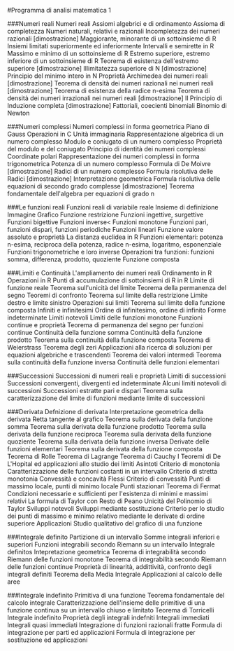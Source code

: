 #Programma di analisi matematica 1

###Numeri reali
	Numeri reali
 	Assiomi algebrici e di ordinamento
	Assioma di completezza
	Numeri naturali, relativi e razionali
 	Incompletezza dei numeri razionali									[dimostrazione]
	Maggiorante, minorante di un sottoinsieme di R
 	Insiemi limitati superiormente ed inferiormente
 	Intervalli e semirette in R
 	Massimo e minimo di un sottoinsieme di R
	Estremo superiore, estremo inferiore di un sottoinsieme di R
 	Teorema di esistenza dell'estremo superiore 						[dimostrazione]
 	Illimitatezza superiore di N 										[dimostrazione]
 	Principio del minimo intero in N
 	Proprietà Archimedea dei numeri reali 								[dimostrazione]
 	Teorema di densità dei numeri razionali nei numeri reali 			[dimostrazione]
	Teorema di esistenza della radice n-esima
 	Teorema di densità dei numeri irrazionali nei numeri reali 			[dimostrazione]
 	Il Principio di Induzione completa 									[dimostrazione]
 	Fattoriali, coecienti binomiali
 	Binomio di Newton

###Numeri complessi 
	Numeri complessi in forma geometrica
 	Piano di Gauss
	Operazioni in C
 	Unità immaginaria
 	Rappresentazione algebrica di un numero complesso
	Modulo e coniugato di un numero complesso
 	Proprietà del modulo e del coniugato
	Principio di identità dei numeri complessi
 	Coordinate polari
 	Rappresentazione dei numeri complessi in forma trigonometrica
 	Potenza di un numero complesso
 	Formula di De Moivre												[dimostrazione]
 	Radici di un numero complesso
 	Formula risolutiva delle Radici 									[dimostrazione]
 	Interpretazione geometrica
 	Formula risolutiva delle equazioni di secondo grado complesse 		[dimostrazione]
	Teorema fondamentale dell'algebra per equazioni di grado n

###Le funzioni reali
 	Funzioni reali di variabile reale
 	Insieme di definizione
 	Immagine
	Grafico
 	Funzione restrizione
 	Funzioni ingettive, surgettive
 	Funzioni bigettive
 	Funzioni inverse<
 	Funzioni monotone
 	Funzioni pari, funzioni dispari, funzioni periodiche
	Funzioni lineari
 	Funzione valore assoluto e proprietà
 	La distanza euclidea in R
 	Funzioni elementari: potenza n-esima, reciproca della potenza, radice n-esima, logaritmo, esponenziale
 	Funzioni trigonometriche e loro inverse
 	Operazioni tra funzioni: funzioni somma, differenza, prodotto, quoziente
 	Funzione composta

###Limiti e Continuità
 	L'ampliamento dei numeri reali
 	Ordinamento in R
 	Operazioni in R
 	Punti di accumulazione di sottoinsiemi di R in R
 	Limite di funzione reale
	Teorema sull'unicità del limite
 	Teorema della permanenza del segno
 	Teoremi di confronto
 	Teorema sul limite della restrizione
 	Limite destro e limite sinistro
 	Operazioni sui limiti
 	Teorema sul limite della funzione composta
 	Infiniti e infinitesimi
 	Ordine di infinitesimo, ordine di infinito
 	Forme indeterminate
 	Limiti notevoli
	Limiti delle funzioni monotone
 	Funzioni continue e proprietà
 	Teorema di permanenza del segno per funzioni continue
 	Continuità della funzione somma
	Continuità della funzione prodotto
 	Teorema sulla continuità della funzione composta
 	Teorema di Weierstrass
	Teorema degli zeri
 	Applicazioni alla ricerca di soluzioni per equazioni algebriche e trascendenti
 	Teorema dei valori intermedi
 	Teorema sulla continuità della funzione inversa
 	Continuità delle funzioni elementari

###Successioni
 	Successioni di numeri reali e proprietà
 	Limiti di successioni
 	Successioni convergenti, divergenti ed indeterminate
 	Alcuni limiti notevoli di successioni
 	Successioni estratte pari e dispari
 	Teorema sulla caratterizzazione del limite di funzioni mediante limite di successioni

###Derivata
 	Defnizione di derivata
 	Interpretazione geometrica della derivata
 	Retta tangente al grafico
 	Teorema sulla derivata della funzione somma
 	Teorema sulla derivata della funzione prodotto
 	Teorema sulla derivata della funzione reciproca
	Teorema sulla derivata della funzione quoziente
 	Teorema sulla derivata della funzione inversa
 	Derivate delle funzioni elementari
 	Teorema sulla derivata della funzione composta
 	Teorema di Rolle
 	Teorema di Lagrange
 	Teorema di Cauchy
 	I Teoremi di De L'Hopital ed applicazioni allo studio dei limiti
 	Asintoti
 	Criterio di monotonia
	Caratterizzazione delle funzioni costanti in un intervallo
 	Criterio di stretta monotonia
	Convessità e concavità
 	Flessi
 	Criterio di convessità
 	Punti di massimo locale, punti di minimo locale
 	Punti stazionari
 	Teorema di Fermat
 	Condizioni necessarie e sufficienti per l'esistenza di minimi e massimi relativi
 	La formula di Taylor con Resto di Peano
	Unicità del Polinomio di Taylor
 	Sviluppi notevoli
 	Sviluppi mediante sostituzione
	Criterio per lo studio dei punti di massimo e minimo relativo mediante le derivate di ordine superiore
 	Applicazioni
 	Studio qualitativo del grafico di una funzione

###Integrale definito
 	Partizione di un intervallo
 	Somme integrali inferiori e superiori
	Funzioni integrabili secondo Riemann su un intervallo
 	Integrale definitos
 	Intepretazione geometrica
 	Teorema di integrabilità secondo Riemann delle funzioni monotone
 	Teorema di integrabilità secondo Riemann delle funzioni continue
 	Proprietà di linearità, addittività, confronto degli integrali definiti
 	Teorema della Media Integrale
 	Applicazioni al calcolo delle aree

###Integrale indefinito
	Primitiva di una funzione
	Teorema fondamentale del calcolo integrale
 	Caratterizzazione dell'insieme delle primitive di una funzione continua su un intervallo chiuso e limitato
 	Teorema di Torricelli
 	Integrale indefinito
 	Proprietà degli integrali indefniti
 	Integrali immediati
 	Integrali quasi immediati
 	Integrazione di funzioni razionali fratte
 	Formula di integrazione per parti ed applicazioni
 	Formula di integrazione per sostituzione ed applicazioni

